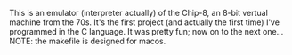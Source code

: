This is an emulator (interpreter actually) of the Chip-8, an 8-bit vertual machine from the 70s.
It's the first project (and actually the first time) I've programmed in the C language.
It was pretty fun; now on to the next one...
NOTE: the makefile is designed for macos.

